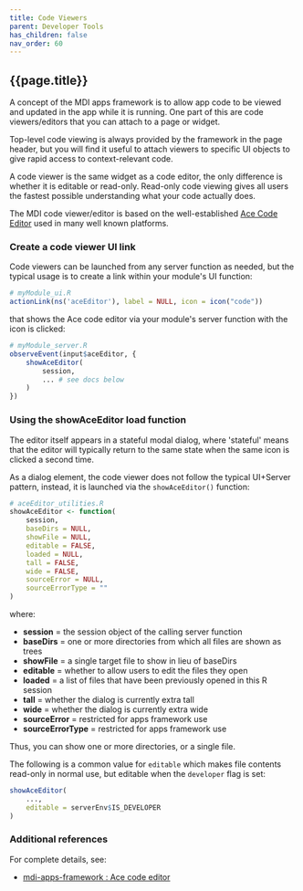 ```yaml
---
title: Code Viewers
parent: Developer Tools
has_children: false
nav_order: 60
---
```


## {{page.title}}

A concept of the MDI apps framework is to allow app code to be viewed and updated in the app
while it is running. One part of this are code viewers/editors
that you can attach to a page or widget. 

Top-level code viewing is always provided by the framework in the page header,
but you will find it useful to attach viewers
to specific UI objects to give rapid access to context-relevant code. 

A code viewer is the same widget as a code editor, the only
difference is whether it is editable or read-only. Read-only 
code viewing gives all users the fastest possible understanding 
what your code actually does.

The MDI code viewer/editor is based on the well-established
[Ace Code Editor](https://ace.c9.io/) used in many well known platforms.

### Create a code viewer UI link

Code viewers can be launched from any server function as needed, but the typical
usage is to create a link within your module's UI function:

```r
# myModule_ui.R
actionLink(ns('aceEditor'), label = NULL, icon = icon("code"))
```

that shows the Ace code editor via your module's server
function with the icon is clicked:

```r
# myModule_server.R
observeEvent(input$aceEditor, {
    showAceEditor(
        session,
        ... # see docs below
    )  
})
```

### Using the showAceEditor load function

The editor itself appears in a stateful modal dialog,
where 'stateful' means that the editor will typically return
to the same state when the same icon is clicked a second time.

As a dialog element, the code viewer does not follow the typical
UI+Server pattern, instead, it is launched via the `showAceEditor()` function:

```r
# aceEditor_utilities.R
showAceEditor <- function(
    session,
    baseDirs = NULL,
    showFile = NULL,
    editable = FALSE,
    loaded = NULL, 
    tall = FALSE,
    wide = FALSE,
    sourceError = NULL,
    sourceErrorType = ""
)
```

where:
- **session** = the session object of the calling server function
- **baseDirs** = one or more directories from which all files are shown as trees
- **showFile** = a single target file to show in lieu of baseDirs
- **editable** = whether to allow users to edit the files they open
- **loaded** = a list of files that have been previously opened in this R session
- **tall** = whether the dialog is currently extra tall
- **wide** = whether the dialog is currently extra wide
- **sourceError** = restricted for apps framework use
- **sourceErrorType** = restricted for apps framework use

Thus, you can show one or more directories, or a single file.

The following is a common value for `editable` which makes
file contents read-only in normal use, but editable when the 
`developer` flag is set:

```r
showAceEditor(
    ...,
    editable = serverEnv$IS_DEVELOPER
)  
```

### Additional references

For complete details, see:

- [mdi-apps-framework : Ace code editor](https://github.com/MiDataInt/mdi-apps-framework/tree/main/shiny/shared/session/modules/widgets/framework/aceEditor)
